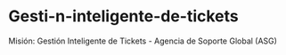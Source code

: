 # Gesti-n-inteligente-de-tickets
Misión: Gestión Inteligente de Tickets - Agencia de Soporte Global (ASG)
